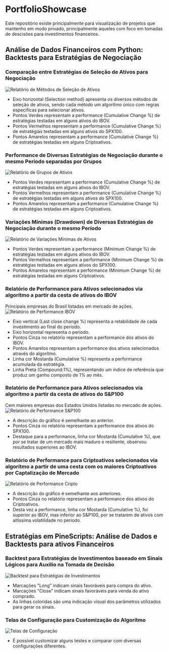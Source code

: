 # PortfolioShowcase
 
Este repositório existe principalmente para visualização de projetos que mantenho em modo privado, principalmente aqueles com foco em tomadas de descisões para investimentos financeiros.

## Análise de Dados Financeiros com Python: Backtests para Estratégias de Negociação

### Comparação entre Estratégias de Seleção de Ativos para Negociação
![Relatório de Métodos de Seleção de Ativos](/screenshots/asset_analysis_multi_report_04.png?raw=true "Relatório de Métodos de Seleção de Ativos")
- Eixo horizontal (Selection method) apresenta os diversos métodos de seleção de ativos, sendo cada método um algorítmo único com regras específicas para selecionar ativos.
- Pontos Verdes representam a performance (Cumulative Change %) de estratégias testadas em alguns ativos do IBOV.
- Pontos Vermelhos representam a performance (Cumulative Change %) de estratégias testadas em alguns ativos do SPX100.
- Pontos Amarelos representam a performance (Cumulative Change %) de estratégias testadas em alguns Criptoativos.

### Performance de Diversas Estratégias de Negociação durante o mesmo Período separadas por Grupos
![Relatório de Grupos de Ativos](/screenshots/asset_analysis_multi_report_01.png?raw=true "Relatório de Grupos de Ativos")
- Pontos Verdes representam a performance (Cumulative Change %) de estratégias testadas em alguns ativos do IBOV.
- Pontos Vermelhos representam a performance (Cumulative Change %) de estratégias testadas em alguns ativos do SPX100.
- Pontos Amarelos representam a performance (Cumulative Change %) de estratégias testadas em alguns Criptoativos.

### Variações Mínimas (Drawdown) de Diversas Estratégias de Negociação durante o mesmo Período
![Relatório de Variações Mínimas de Ativos](/screenshots/asset_analysis_multi_report_03.png?raw=true "Relatório de Variações Mínimas de Ativos")
- Pontos Verdes representam a performance (Minimum Change %) de estratégias testadas em alguns ativos do IBOV.
- Pontos Vermelhos representam a performance (Minimum Change %) de estratégias testadas em alguns ativos do SPX100.
- Pontos Amarelos representam a performance (Minimum Change %) de estratégias testadas em alguns Criptoativos.

### Relatório de Performance para Ativos selecionados via algorítmo a partir da cesta de ativos do IBOV
Principais empresas do Brasil listadas em mercado de ações.
![Relatório de Performance IBOV](/screenshots/asset_analysis_ibov.png?raw=true "Relatório de Performance IBOV")
- Eixo vertical (Last close change %) representa a retabilidade de cada investimento ao final do período.
- Eixo horizontal representa o período.
- Pontos Cinza no relatório representam a performance dos ativos do IBOV.
- Pontos Amarelos representam a performance dos ativos selecionados através do algorítmo.
- Linha cor Mostarda (Cumulative %) representa a performance acumulada da estratégia.
- Linha Preta (Compound:1%), representando um índice de referência que produz um ganho composto de 1% ao mês.

### Relatório de Performance para Ativos selecionados via algorítmo a partir da cesta de ativos do S&P100
Cem maiores empresas dos Estados Unidos listadas no mercado de ações.
![Relatório de Performance S&P100](/screenshots/asset_analysis_spx100.png?raw=true "Relatório de Performance S&P100")
- A descrição do gráfico é semelhante ao anterior.
- Pontos Cinza no relatório representam a performance dos ativos do SPX100.
- Destaque para a performance, linha cor Mostarda (Cumulative %), que por se tratar de um mercado mais maduro e resiliente, observou resultados superiores ao IBOV.

### Relatório de Performance para Criptoativos selecionados via algorítmo a partir de uma cesta com os maiores Criptoativos por Captalização de Mercado
![Relatório de Performance Cripto](/screenshots/asset_analysis_crypto.png?raw=true "Relatório de Performance Cripto")
- A descrição do gráfico é semelhante aos anteriores.
- Pontos Cinza no relatório representam a performance dos ativos do Criptoativos.
- Desta vez a performance, linha cor Mostarda (Cumulative %), foi superior ao IBOV, mas inferior ao S&P100, por se tratarem de ativos com altíssima volatilidade no período.

## Estratégias em PineScripts: Análise de Dados e Backtests para ativos Financeiros
### Backtest para Estratégias de Investimentos baseado em Sinais Lógicos para Auxilio na Tomada de Decisão
![Backtest para Estratégias de Investimentos](/screenshots/pine_script.png?raw=true "Backtest para Estratégias de Investimentos")
- Marcações "Long" indicam sinais favoráveis para compra do ativo.
- Marcações "Close" indicam sinais favoráveis para venda do ativo comprado.
- As linhas coloridas são uma indicação visual dos parâmetros utilizados para gerar os sinais.

### Telas de Configuração para Customização do Algorítmo
![Telas de Configuração](/screenshots/pine_script_config.png?raw=true "Telas de Configuração")
- É possível customizar alguns testes e comparar com diversas configurações diferentes.

